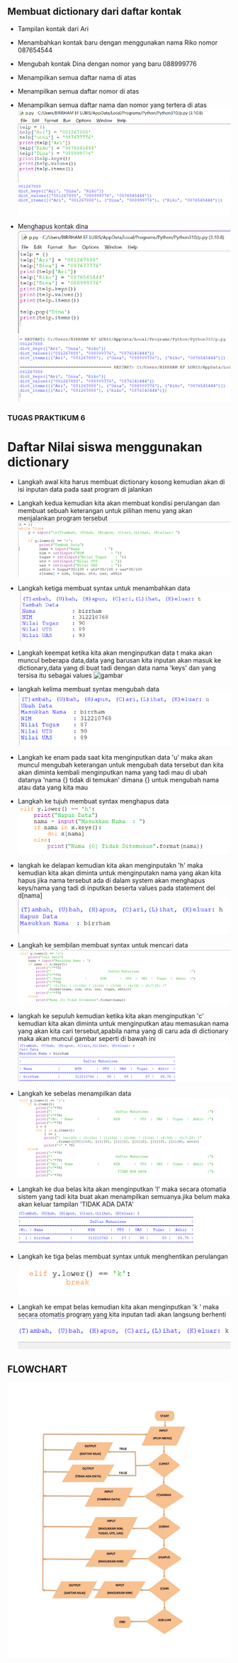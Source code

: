 ## Membuat dictionary dari daftar kontak


- Tampilan kontak dari Ari

- Menambahkan kontak baru dengan menggunakan nama Riko nomor 087654544

- Mengubah kontak Dina dengan nomor yang baru 088999776

- Menampilkan semua daftar nama di atas

- Menampilkan semua daftar nomor di atas
  
- Menampilkan semua daftar nama dan nomor yang tertera di atas
  ![gambar](gambar/p1.png)
  ![gambar](gambar/p2.png)
  
- Menghapus kontak dina 
  ![gambar](gambar/p3.png)
  ![gambar](gambar/p4.png)

###  TUGAS PRAKTIKUM 6

# Daftar Nilai siswa menggunakan dictionary

  - Langkah awal kita harus membuat dictionary kosong kemudian akan di isi inputan data pada saat program di jalankan 

- Langkah kedua kemudian kita akan membuat kondisi perulangan dan membuat sebuah keterangan untuk pilihan menu yang akan menjalankan program tersebut 
   ![gambar](gambar/p5.png)

- Langkah ketiga membuat syntax untuk menambahkan data 
   ![gambar](gambar/p6.png)

- Langkah keempat ketika kita akan menginputkan data t maka akan muncul beberapa data,data  yang barusan kita inputan akan masuk ke dictionary,data yang di buat tadi dengan data nama 'keys' dan yang tersisa itu sebagai values
    ![gambar](gambar/7.png)

- langkah kelima membuat syntax mengubah data
![gambar](gambar/p8.png)

- Langkah ke enam pada saat kita menginputkan data 'u' maka akan muncul mengubah keterangan untuk mengubah data tersebut dan kita akan diminta kembali menginputkan nama yang tadi mau di ubah datanya 'nama {} tidak di temukan' dimana {} untuk mengubah nama atau data yang kita mau
- Langkah ke tujuh membuat syntax menghapus data 
![gambar](gambar/p9.png)

- langkah ke delapan kemudian kita akan menginputakn 'h' maka kemudian kita akan diminta untuk menginputakn nama yang akan kita hapus jika nama tersebut ada di dalam system akan menghapus keys/nama yang tadi di inputkan beserta values pada statement del   d[nama] 
![gambar](gambar/p10.png)

- Langkah ke sembilan membuat syntax untuk mencari data 
![gambar](gambar/p11.png)

- langkah ke sepuluh kemudian ketika kita akan menginputkan 'c' kemudian kita akan diminta untuk menginputkan atau memasukan nama yang akan kita cari tersebut,apabila nama yang di caru ada di dictionary maka akan muncul gambar seperti di bawah ini
![gambar](gambar/p12.png)

- Langkah ke sebelas menampilkan data 
![gambar](gambar/p13.png)

- Langkah ke dua belas kita akan menginputkan 'l' maka secara otomatia sistem yang tadi kita buat akan menampilkan semuanya.jika belum maka akan keluar tampilan 'TIDAK ADA DATA' 
![gambar](gambar/p14.png)

- Langkah ke tiga belas membuat syntax untuk menghentikan perulangan 
![gambar](gambar/p15.png)

- Langkah ke empat belas kemudian kita akan menginputkan 'k ' maka secara otomatis program yang kita inputan tadi akan langsung berhenti
![gambar](gambar/p16.png)


## FLOWCHART
![gambar](gambar/p17.jpeg)
